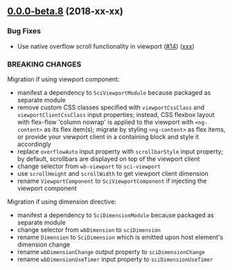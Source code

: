<!--- Populate with changes relevant for the next release. -->
<!--- For the next release these are moved to `changelog.md`. -->

<a name="0.0.0-beta.8"></a>
## [0.0.0-beta.8](https://github.com/SchweizerischeBundesbahnen/scion-workbench/compare/0.0.0-beta.7...0.0.0-beta.8) (2018-xx-xx)

### Bug Fixes

* Use native overflow scroll functionality in viewport ([#14](https://github.com/SchweizerischeBundesbahnen/scion-workbench/issues/14)) ([xxx](https://github.com/SchweizerischeBundesbahnen/scion-workbench/commit/xxx))

### BREAKING CHANGES

Migration if using viewport component:
- manifest a dependency to `SciViewportModule` because packaged as separate module
- remove custom CSS classes specified with `viewportCssClass` and `viewportClientCssClass` input properties; instead, CSS flexbox layout with flex-flow 'column nowrap' is applied to the viewport with `<ng-content>` as its flex item(s); migrate by styling `<ng-content>` as flex items, or provide your viewport client in a containing block and style it accordingly
- replace `overflowAuto` input property with `scrollbarStyle` input property; by default, scrollbars are displayed on top of the viewport client
- change selector from `wb-viewport` to `sci-viewport`
- use `scrollHeight` and `scrollWidth` to get viewport client dimension
- rename `ViewportComponent` to `SciViewportComponent` if injecting the viewport component

Migration if using dimension directive:
- manifest a dependency to `SciDimensionModule` because packaged as separate module
- change selector from `wbDimension` to `sciDimension`
- rename `Dimension` to `SciDimension` which is emitted upon host element's dimension change
- rename `wbDimensionChange` output property to `sciDimensionChange`
- rename `wbDimensionUseTimer` input property to `sciDimensionUseTimer`
